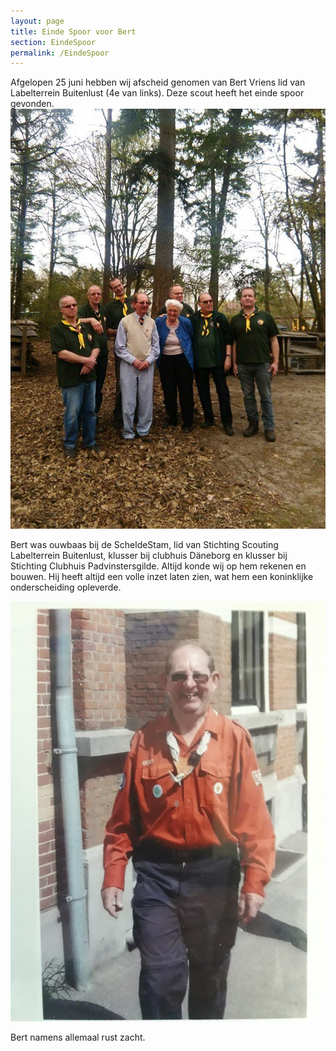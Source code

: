 ```yaml
---
layout: page
title: Einde Spoor voor Bert
section: EindeSpoor
permalink: /EindeSpoor
---
```




Afgelopen 25 juni hebben wij afscheid genomen van Bert Vriens lid van Labelterrein Buitenlust (4e van links). Deze scout heeft het einde spoor gevonden.
![bert](../assets/img/bert.jpg)

Bert was ouwbaas bij de ScheldeStam, lid van Stichting Scouting Labelterrein Buitenlust,
klusser bij clubhuis Däneborg en klusser bij Stichting Clubhuis Padvinstersgilde.
Altijd konde wij op hem rekenen en bouwen.
Hij heeft altijd een volle inzet laten zien, wat hem een koninklijke onderscheiding opleverde.

![bert2](../assets/img/bert2jpg.jpg)

 Bert namens allemaal rust zacht.